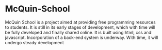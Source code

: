 # McQuin-School
McQuin School is a project aimed at providing free programming resources to students. It is still in its early stages of development, which with time will be fully developed and finally shared online. It is built using html, css and javascript. Incorporation of a back-end system is underway. With time, it will undergo steady development
